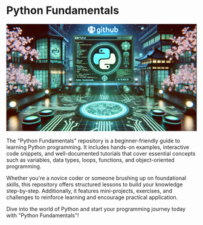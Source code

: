# Python Fundamentals

![python_fundamentals](python_fundamentals.png)

The "Python Fundamentals" repository is a beginner-friendly guide to learning Python programming. It includes hands-on examples, interactive code snippets, and well-documented tutorials that cover essential concepts such as variables, data types, loops, functions, and object-oriented programming.

Whether you're a novice coder or someone brushing up on foundational skills, this repository offers structured lessons to build your knowledge step-by-step. Additionally, it features mini-projects, exercises, and challenges to reinforce learning and encourage practical application.

Dive into the world of Python and start your programming journey today with "Python Fundamentals"!
